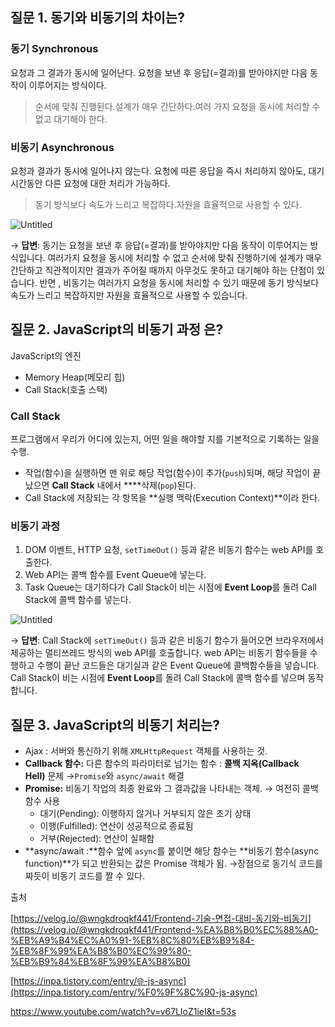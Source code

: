 ## 질문 1. **동기와 비동기의 차이는?**

### 동기 Synchronous

요청과 그 결과가 동시에 일어난다. 요청을 보낸 후 응답(=결과)를 받아야지만 다음 동작이 이루어지는 방식이다.

> 순서에 맞춰 진행된다.설계가 매우 간단하다.여러 가지 요청을 동시에 처리할 수 없고 대기해야 한다.
> 

### 비동기 Asynchronous

요청과 결과가 동시에 일어나지 않는다. 요청에 따른 응답을 즉시 처리하지 않아도, 대기 시간동안 다른 요청에 대한 처리가 가능하다.

> 동기 방식보다 속도가 느리고 복잡하다.자원을 효율적으로 사용할 수 있다.
> 

![Untitled](https://prod-files-secure.s3.us-west-2.amazonaws.com/49ba5954-2cfc-48fc-8ccc-1702dd703bf5/2fe715d2-d520-4cee-bbf6-52a3df3f1afc/Untitled.png)

→ **답변**:  동기는  요청을 보낸 후 응답(=결과)를 받아야지만 다음 동작이 이루어지는 방식입니다.  여러가지 요청을 동시에 처리할 수 없고 순서에 맞춰 진행하기에 설계가 매우 간단하고 직관적이지만 결과가 주어질 때까지 아무것도 못하고 대기해야 하는 단점이 있습니다. 반면 , 비동기는  여러가지 요청을 동시에 처리할 수 있기 때문에 동기 방식보다 속도가 느리고 복잡하지만 자원을 효율적으로 사용할 수 있습니다. 

## 질문 2. **JavaScript의 비동기 과정 은?**

JavaScript의 엔진

- Memory Heap(메모리 힙)
- Call Stack(호출 스택)

### **Call Stack**

프로그램에서 우리가 어디에 있는지, 어떤 일을 해야할 지를 기본적으로 기록하는 일을 수행.

- 작업(함수)을 실행하면 맨 위로 해당 작업(함수)이 추가(`push`)되며, 해당 작업이 끝났으면 **Call Stack**  내에서 ****삭제(`pop`)된다.
- Call Stack에 저장되는 각 항목을 **실행 맥락(Execution Context)**이라 한다.

### **비동기 과정**

1. DOM 이벤트, HTTP 요청, `setTimeOut()` 등과 같은 비동기 함수는 web API를 호출한다.
2. Web API는 콜백 함수를 Event Queue에 넣는다.
3. Task Queue는 대기하다가 Call Stack이 비는 시점에 **Event Loop**를 돌려 Call Stack에 콜백 함수를 넣는다.

![Untitled](https://prod-files-secure.s3.us-west-2.amazonaws.com/49ba5954-2cfc-48fc-8ccc-1702dd703bf5/5555354b-9802-4f27-ba8f-94b79b204a24/Untitled.png)

→ **답변**: Call Stack에 `setTimeOut()` 등과 같은 비동기 함수가 들어오면 브라우저에서 제공하는 멀티쓰레드 방식의 web API를 호출합니다. web API는 비동기 함수들을 수행하고 수행이 끝난 코드들은 대기실과 같은 Event Queue에 콜백함수들을 넣습니다. Call Stack이 비는 시점에 **Event Loop**를 돌려 Call Stack에 콜백 함수를 넣으며 동작합니다. 

## 질문 3. **JavaScript의  비동기 처리는?**

- Ajax : 서버와 통신하기 위해 `XMLHttpRequest` 객체를 사용하는 것.
- **Callback 함수:**  다른 함수의 파라미터로 넘기는 함수 : **콜백 지옥(Callback Hell)** 문제 →`Promise`와 `async/await` 해결
- **Promise:** 비동기 작업의 최종 완료와 그 결과값을 나타내는 객체.  → 여전히 콜백함수 사용
    - 대기(Pending): 이행하지 않거나 거부되지 않은 초기 상태
    - 이행(Fulfilled): 연산이 성공적으로 종료됨
    - 거부(Rejected): 연산이 실패함
- **async/await :**함수 앞에 `async`를 붙이면 해당 함수는 **비동기 함수(async function)**가 되고 반환되는 값은 Promise 객체가 됨. →장점으로 동기식 코드를 짜듯이 비동기 코드를 짤 수 있다.

출처

[https://velog.io/@wngkdroqkf441/Frontend-기술-면접-대비-동기와-비동기](https://velog.io/@wngkdroqkf441/Frontend-%EA%B8%B0%EC%88%A0-%EB%A9%B4%EC%A0%91-%EB%8C%80%EB%B9%84-%EB%8F%99%EA%B8%B0%EC%99%80-%EB%B9%84%EB%8F%99%EA%B8%B0)

[https://inpa.tistory.com/entry/🌐-js-async](https://inpa.tistory.com/entry/%F0%9F%8C%90-js-async)

https://www.youtube.com/watch?v=v67LloZ1ieI&t=53s
